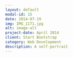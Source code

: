 ```yaml
---
layout: default
modal-id: 15
date: 2014-07-19
img: IMG_1171.jpg
alt: image-alt
project-date: April 2014
client: Start Bootstrap
category: Web Development
description: A self-portrait
---
```

